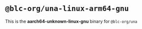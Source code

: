 # `@blc-org/una-linux-arm64-gnu`

This is the **aarch64-unknown-linux-gnu** binary for `@blc-org/una`
